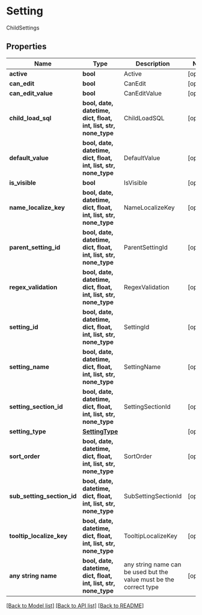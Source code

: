 # Setting

ChildSettings

## Properties
Name | Type | Description | Notes
------------ | ------------- | ------------- | -------------
**active** | **bool** | Active | [optional] 
**can_edit** | **bool** | CanEdit | [optional] 
**can_edit_value** | **bool** | CanEditValue | [optional] 
**child_load_sql** | **bool, date, datetime, dict, float, int, list, str, none_type** | ChildLoadSQL | [optional] 
**default_value** | **bool, date, datetime, dict, float, int, list, str, none_type** | DefaultValue | [optional] 
**is_visible** | **bool** | IsVisible | [optional] 
**name_localize_key** | **bool, date, datetime, dict, float, int, list, str, none_type** | NameLocalizeKey | [optional] 
**parent_setting_id** | **bool, date, datetime, dict, float, int, list, str, none_type** | ParentSettingId | [optional] 
**regex_validation** | **bool, date, datetime, dict, float, int, list, str, none_type** | RegexValidation | [optional] 
**setting_id** | **bool, date, datetime, dict, float, int, list, str, none_type** | SettingId | [optional] 
**setting_name** | **bool, date, datetime, dict, float, int, list, str, none_type** | SettingName | [optional] 
**setting_section_id** | **bool, date, datetime, dict, float, int, list, str, none_type** | SettingSectionId | [optional] 
**setting_type** | [**SettingType**](SettingType.md) |  | [optional] 
**sort_order** | **bool, date, datetime, dict, float, int, list, str, none_type** | SortOrder | [optional] 
**sub_setting_section_id** | **bool, date, datetime, dict, float, int, list, str, none_type** | SubSettingSectionId | [optional] 
**tooltip_localize_key** | **bool, date, datetime, dict, float, int, list, str, none_type** | TooltipLocalizeKey | [optional] 
**any string name** | **bool, date, datetime, dict, float, int, list, str, none_type** | any string name can be used but the value must be the correct type | [optional]

[[Back to Model list]](../README.md#documentation-for-models) [[Back to API list]](../README.md#documentation-for-api-endpoints) [[Back to README]](../README.md)


